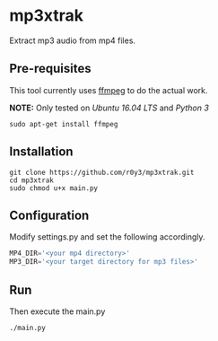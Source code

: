 # mp3xtrak
Extract mp3 audio from mp4 files.

Pre-requisites
--------------
This tool currently uses [ffmpeg](https://www.ffmpeg.org/) to do the actual work.

**NOTE:** Only tested on *Ubuntu 16.04 LTS* and *Python 3*
```
sudo apt-get install ffmpeg
```
Installation
------------
```
git clone https://github.com/r0y3/mp3xtrak.git
cd mp3xtrak
sudo chmod u+x main.py
```

Configuration
-------------
Modify settings.py and set the following accordingly.
```python
MP4_DIR='<your mp4 directory>'
MP3_DIR='<your target directory for mp3 files>'
```

Run
---
Then execute the main.py
```
./main.py
```
